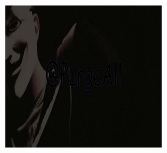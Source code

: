 <p align="center">
  <img src="https://raw.githubusercontent.com/PurgeAll/PurgeAll/main/new.gif" width="960" height="456">
</p>
